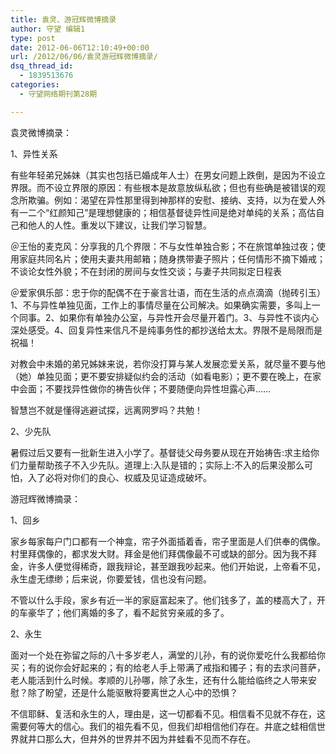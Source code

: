 ```yaml
---
title: 袁灵、游冠辉微博摘录
author: 守望 编辑1
type: post
date: 2012-06-06T12:10:49+00:00
url: /2012/06/06/袁灵游冠辉微博摘录/
dsq_thread_id:
  - 1839513676
categories:
  - 守望网络期刊第28期

---
```

<!--more-->袁灵微博摘录：

<div class="indent-2">
  <p>
    1、异性关系
  </p>
  
  <p>
    有些年轻弟兄姊妹（其实也包括已婚成年人士）在男女问题上跌倒，是因为不设立界限。而不设立界限的原因：有些根本是故意放纵私欲；但也有些确是被错误的观念所欺骗。例如：渴望在异性那里得到神那样的安慰、接纳、支持，以为在爱人外有一二个“红颜知己”是理想健康的；相信基督徒异性间是绝对单纯的关系；高估自己和他人的人性。重发以下建议，让我们学习智慧。
  </p>
  
  <p>
    ＠王怡的麦克风：分享我的几个界限：不与女性单独合影；不在旅馆单独过夜；使用家庭共同名片；使用夫妻共用邮箱；随身携带妻子照片；任何情形不摘下婚戒；不谈论女性外貌；不在封闭的房间与女性交谈；与妻子共同拟定日程表
  </p>
  
  <p>
    ＠爱家俱乐部：忠于你的配偶不在于豪言壮语，而在生活的点点滴滴（抛砖引玉）1、不与异性单独见面，工作上的事情尽量在公司解决。如果确实需要，多叫上一个同事。2、如果你有单独办公室，与异性开会尽量开着门。3、与异性不谈内心深处感受。4、回复异性来信凡不是纯事务性的都抄送给太太。界限不是局限而是祝福！
  </p>
  
  <p>
    对教会中未婚的弟兄姊妹来说，若你没打算与某人发展恋爱关系，就尽量不要与他（她）单独见面；更不要安排疑似约会的活动（如看电影）；更不要在晚上，在家中会面；不要找异性做你的祷告伙伴；不要随便向异性坦露心声……
  </p>
  
  <p>
    智慧岂不就是懂得逃避试探，远离网罗吗？共勉！
  </p>
  
  <p>
    2、少先队
  </p>
  
  <p>
    暑假过后又要有一批新生进入小学了。基督徒父母务要从现在开始祷告:求主给你们力量帮助孩子不入少先队。道理上:入队是错的；实际上:不入的后果没那么可怕，入了必将对你们的良心、权威及见证造成破坏。
  </p>
  
  <p>
    游冠辉微博摘录：
  </p>
  
  <p>
    1、回乡
  </p>
  
  <p>
    家乡每家每户门口都有一个神龛，帘子外面插着香，帘子里面是人们供奉的偶像。村里拜偶像的，都求发大财。拜金是他们拜偶像最不可或缺的部分。因为我不拜金，许多人便觉得稀奇，跟我辩论，甚至跟我吵起来。他们开始说，上帝看不见，永生虚无缥缈；后来说，你要爱钱，信也没有问题。
  </p>
  
  <p>
    不管以什么手段，家乡有近一半的家庭富起来了。他们钱多了，盖的楼高大了，开的车豪华了；他们离婚的多了，看不起贫穷亲戚的多了。
  </p>
  
  <p>
    2、永生
  </p>
  
  <p>
    面对一个处在弥留之际的八十多岁老人，满堂的儿孙，有的说你爱吃什么我都给你买；有的说你会好起来的；有的给老人手上带满了戒指和镯子；有的去求问菩萨，老人能活到什么时候。孝顺的儿孙哪，除了永生，还有什么能给临终之人带来安慰？除了盼望，还是什么能驱散将要离世之人心中的恐惧？
  </p>
  
  <p>
    不信耶稣、复活和永生的人，理由是，这一切都看不见。相信看不见就不存在，这需要何等大的信心。我们的祖先看不见，但我们却相信他们存在。井底之蛙相信世界就井口那么大，但井外的世界并不因为井蛙看不见而不存在。
  </p>
</div>